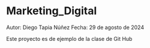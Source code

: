 # Marketing_Digital

Autor: Diego Tapia Núñez
Fecha: 29 de agosto de 2024

Este proyecto es de ejemplo de la clase de Git Hub